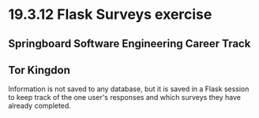# 19.3.12 Flask Surveys exercise
## Springboard Software Engineering Career Track
## Tor Kingdon

Information is not saved to any database, but it is saved in a Flask session to keep track of the one user's responses and which surveys they have already completed.